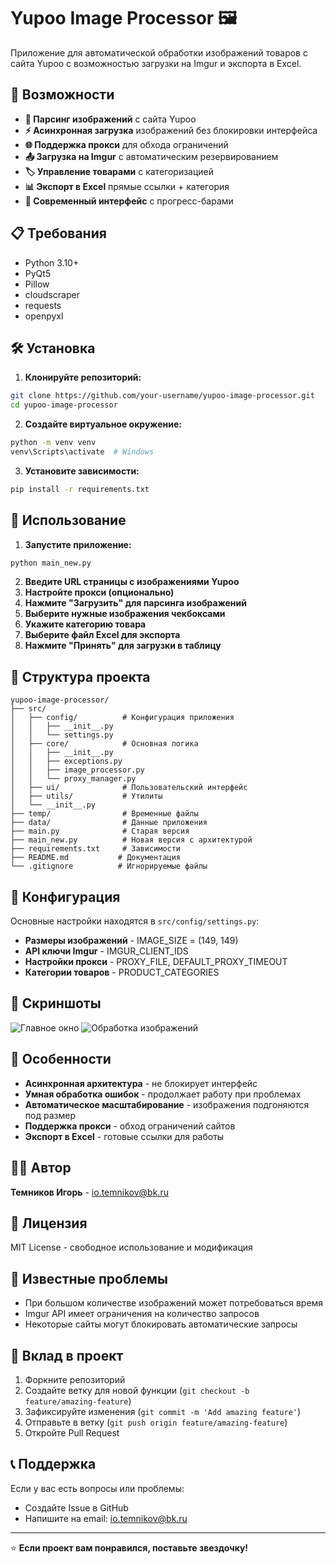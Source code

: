 # Yupoo Image Processor 🖼️

Приложение для автоматической обработки изображений товаров с сайта Yupoo с возможностью загрузки на Imgur и экспорта в Excel.

## 🚀 Возможности

- **🔄 Парсинг изображений** с сайта Yupoo
- **⚡ Асинхронная загрузка** изображений без блокировки интерфейса
- **🌐 Поддержка прокси** для обхода ограничений
- **📤 Загрузка на Imgur** с автоматическим резервированием
- **🏷️ Управление товарами** с категоризацией
- **📊 Экспорт в Excel** прямые ссылки + категория
- **🎨 Современный интерфейс** с прогресс-барами

## 📋 Требования

- Python 3.10+
- PyQt5
- Pillow
- cloudscraper
- requests
- openpyxl

## 🛠️ Установка

1. **Клонируйте репозиторий:**
```bash
git clone https://github.com/your-username/yupoo-image-processor.git
cd yupoo-image-processor
```

2. **Создайте виртуальное окружение:**
```bash
python -m venv venv
venv\Scripts\activate  # Windows
```

3. **Установите зависимости:**
```bash
pip install -r requirements.txt
```

## 🎯 Использование

1. **Запустите приложение:**
```bash
python main_new.py
```

2. **Введите URL страницы с изображениями Yupoo**
3. **Настройте прокси (опционально)**
4. **Нажмите "Загрузить" для парсинга изображений**
5. **Выберите нужные изображения чекбоксами**
6. **Укажите категорию товара**
7. **Выберите файл Excel для экспорта**
8. **Нажмите "Принять" для загрузки в таблицу**

## 📁 Структура проекта

```
yupoo-image-processor/
├── src/
│   ├── config/          # Конфигурация приложения
│   │   ├── __init__.py
│   │   └── settings.py
│   ├── core/            # Основная логика
│   │   ├── __init__.py
│   │   ├── exceptions.py
│   │   ├── image_processor.py
│   │   └── proxy_manager.py
│   ├── ui/              # Пользовательский интерфейс
│   ├── utils/           # Утилиты
│   └── __init__.py
├── temp/                # Временные файлы
├── data/                # Данные приложения
├── main.py              # Старая версия
├── main_new.py          # Новая версия с архитектурой
├── requirements.txt     # Зависимости
├── README.md           # Документация
└── .gitignore          # Игнорируемые файлы
```

## 🔧 Конфигурация

Основные настройки находятся в `src/config/settings.py`:

- **Размеры изображений** - IMAGE_SIZE = (149, 149)
- **API ключи Imgur** - IMGUR_CLIENT_IDS
- **Настройки прокси** - PROXY_FILE, DEFAULT_PROXY_TIMEOUT
- **Категории товаров** - PRODUCT_CATEGORIES

## 🎨 Скриншоты

![Главное окно](screenshots/main_window.png)
![Обработка изображений](screenshots/processing.png)

## 🚀 Особенности

- **Асинхронная архитектура** - не блокирует интерфейс
- **Умная обработка ошибок** - продолжает работу при проблемах
- **Автоматическое масштабирование** - изображения подгоняются под размер
- **Поддержка прокси** - обход ограничений сайтов
- **Экспорт в Excel** - готовые ссылки для работы

## 👨‍💻 Автор

**Темников Игорь** - [io.temnikov@bk.ru](mailto:io.temnikov@bk.ru)

## 📄 Лицензия

MIT License - свободное использование и модификация

## 🐛 Известные проблемы

- При большом количестве изображений может потребоваться время
- Imgur API имеет ограничения на количество запросов
- Некоторые сайты могут блокировать автоматические запросы

## 🤝 Вклад в проект

1. Форкните репозиторий
2. Создайте ветку для новой функции (`git checkout -b feature/amazing-feature`)
3. Зафиксируйте изменения (`git commit -m 'Add amazing feature'`)
4. Отправьте в ветку (`git push origin feature/amazing-feature`)
5. Откройте Pull Request

## 📞 Поддержка

Если у вас есть вопросы или проблемы:
- Создайте Issue в GitHub
- Напишите на email: io.temnikov@bk.ru

---

⭐ **Если проект вам понравился, поставьте звездочку!** 
